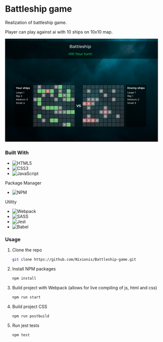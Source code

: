 # Battleship game

Realization of battleship game.

Player can play against ai with 10 ships on 10x10 map.

![alt text](https://github.com/Nixionis/Battleship-game/blob/main/src/assets/images/rep.png?raw=true)

### Built With

- ![HTML5](https://img.shields.io/badge/html5-%23E34F26.svg?style=for-the-badge&logo=html5&logoColor=white)
- ![CSS3](https://img.shields.io/badge/css3-%231572B6.svg?style=for-the-badge&logo=css3&logoColor=white)
- ![JavaScript](https://img.shields.io/badge/javascript-%23323330.svg?style=for-the-badge&logo=javascript&logoColor=%23F7DF1E)

Package Manager

- ![NPM](https://img.shields.io/badge/NPM-%23CB3837.svg?style=for-the-badge&logo=npm&logoColor=white)

Utility

- ![Webpack](https://img.shields.io/badge/webpack-%238DD6F9.svg?style=for-the-badge&logo=webpack&logoColor=black)
- ![SASS](https://img.shields.io/badge/SASS-hotpink.svg?style=for-the-badge&logo=SASS&logoColor=white)
- ![Jest](https://img.shields.io/badge/-jest-%23C21325?style=for-the-badge&logo=jest&logoColor=white)
- ![Babel](https://img.shields.io/badge/Babel-F9DC3e?style=for-the-badge&logo=babel&logoColor=black)

### Usage

1. Clone the repo
   ```sh
   git clone https://github.com/Nixionis/Battleship-game.git
   ```
2. Install NPM packages
   ```sh
   npm install
   ```
3. Build project with Webpack (allows for live compiling of js, html and css)
   ```sh
   npm run start
   ```
4. Build project CSS
   ```sh
   npm run postbuild
   ```
5. Run jest tests
   ```sh
   npm test
   ```
